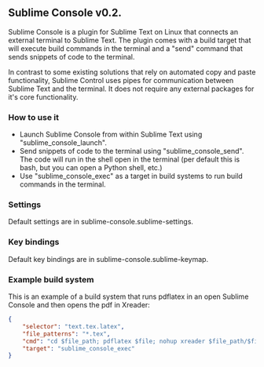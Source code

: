 ## Sublime Console v0.2.

Sublime Console is a plugin for Sublime Text on Linux that connects an external terminal to Sublime Text. The plugin  comes with a build target that will execute build commands in the terminal and a "send" command that sends snippets of code to the terminal.

In contrast to some existing solutions that rely on automated copy and paste functionality, Sublime Control uses pipes for communication between Sublime Text and the terminal. It does not require any external packages for it's core functionality.

### How to use it
* Launch Sublime Console from within Sublime Text using "sublime_console_launch".
* Send snippets of code to the terminal using "sublime_console_send". The code will run in the shell open in the terminal (per default this is bash, but you can open a Python shell, etc.)
* Use "sublime_console_exec" as a target in build systems to run build commands in the terminal.

### Settings
Default settings are in sublime-console.sublime-settings.

### Key bindings
Default key bindings are in sublime-console.sublime-keymap.

### Example build system

This is an example of a build system that runs pdflatex in an open Sublime Console and then opens the pdf in Xreader:

```JSON
{
	"selector": "text.tex.latex",
	"file_patterns": "*.tex",
	"cmd": "cd $file_path; pdflatex $file; nohup xreader $file_path/$file_base_name.pdf>/dev/null 2>&1 &",
	"target": "sublime_console_exec"
}
